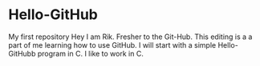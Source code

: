 # Hello-GitHub
My first repository
Hey I am Rik. Fresher to the Git-Hub. This editing is a a part of me learning how to use GitHub.
I will start with a simple Hello-GitHubb program in C.
I like to work in C.
